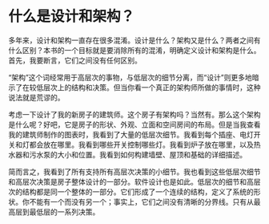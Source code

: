 # 什么是设计和架构？

多年来，设计和架构一直存在很多混淆。设计是什么？架构又是什么？两者之间有什么区别？本书的一个目标就是要消除所有的混淆，明确定义设计和架构是什么。首先，我要断言，它们之间没有任何区别。

“架构”这个词经常用于高层次的事物，与低层次的细节分离，而“设计”则更多地暗示了在较低层次上的结构和决策。但当你看一个真正的架构师所做的事情时，这种说法就是荒谬的。

考虑一下设计了我的新房子的建筑师。这个房子有架构吗？当然有。那么这个架构是什么呢？好吧，它是房子的形状、外观、立面和空间房间的布局。但是当我查看我的建筑师制作的图表时，我看到了大量的低层次细节。我看到每个插座、电灯开关和灯都会放在哪里。我看到哪些开关控制哪些灯。我看到炉子放在哪里，以及热水器和污水泵的大小和位置。我看到如何构建墙壁、屋顶和基础的详细描述。

简而言之，我看到了所有支持所有高层次决策的小细节。我也看到这些低层次细节和高层次决策是房子整体设计的一部分。软件设计也是如此。低层次的细节和高层次的结构都是同一个整体的一部分。它们形成了一个连续的结构，定义了系统的形状。你不能有一个而没有另一个；事实上，它们之间没有清晰的分界线。只有从最高层到最低层的一系列决策。
